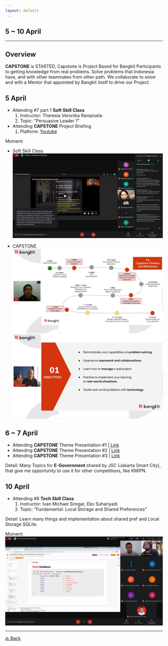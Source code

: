 ```yaml
---
layout: default
---
```


## 5 ~ 10 April
* * *

## Overview
**CAPSTONE** is STARTED, Capstone is Project Based for Bangkit Participants to getting knowledge from real problems. Solve problems that Indonesia have, and with other teammates from other path. We collaborate to solve and with a Mentor that appointed by Bangkit itself to drive our Project.
  

5 April
---
- Attending #7 part 1 **Soft Skill Class**
    1. Instructor: Theresia Veronika Rampisela
    1. Topic: "Persuasive Leader 1"
- Attending **CAPSTONE** Project Briefing
    1. Platform: [Youtube](https://www.youtube.com/watch?v=B7i_GAIbC5A)

Moment: 
- Soft Skill Class
![Mrs Theresia presenting module...](./../assets/05-04-1.png)

- CAPSTONE
![CAPSTONE Time Line](./../assets/05-04.png)
![CAPSTONE Objective](./../assets/05-04-2.png)


6 ~ 7 April
---
- Attending **CAPSTONE** Theme Presentation #1 | [Link](https://www.youtube.com/watch?v=82QpqGmJFcg)
- Attending **CAPSTONE** Theme Presentation #2 | [Link](https://www.youtube.com/watch?v=V2SfdNhO-Tg)
- Attending **CAPSTONE** Theme Presentation #3 | [Link](https://www.youtube.com/watch?v=zk24FOTi4hw)

Detail: Many Topics for **E-Government** shared by JSC (Jakarta Smart City), that give me opportunity to use it for other competitions, like KMIPN.

10 April
---
- Attending #8 **Tech Skill Class**
    1. Instructor: Ivan Michael Siregar, Eko Suhariyadi
    1. Topic: "Fundamental: Local Storage and Shared Preferences"

Detail: Learn many things and implementation about shared pref and Local Storage SQLite.

Moment: 
![Love this instructors, they lecture with passion especially Mr Ivan...](./../assets/10-04.png)


* * *
[🔙 Back](./../)